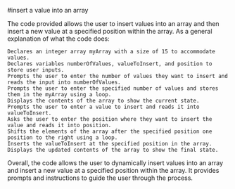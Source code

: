 #insert a value into an array

The code provided allows the user to insert values into an array and then insert a new value at a specified position within the array. As a general explanation of what the code does:

    Declares an integer array myArray with a size of 15 to accommodate values.
    Declares variables numberOfValues, valueToInsert, and position to store user inputs.
    Prompts the user to enter the number of values they want to insert and reads the input into numberOfValues.
    Prompts the user to enter the specified number of values and stores them in the myArray using a loop.
    Displays the contents of the array to show the current state.
    Prompts the user to enter a value to insert and reads it into valueToInsert.
    Asks the user to enter the position where they want to insert the value and reads it into position.
    Shifts the elements of the array after the specified position one position to the right using a loop.
    Inserts the valueToInsert at the specified position in the array.
    Displays the updated contents of the array to show the final state.

Overall, the code allows the user to dynamically insert values into an array and insert a new value at a specified position within the array. It provides prompts and instructions to guide the user through the process.
